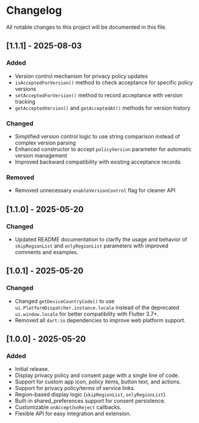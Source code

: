 # Changelog

All notable changes to this project will be documented in this file.

## [1.1.1] - 2025-08-03
### Added
- Version control mechanism for privacy policy updates
- `isAcceptedForVersion()` method to check acceptance for specific policy versions
- `setAcceptedForVersion()` method to record acceptance with version tracking
- `getAcceptedVersion()` and `getAcceptedAt()` methods for version history

### Changed
- Simplified version control logic to use string comparison instead of complex version parsing
- Enhanced constructor to accept `policyVersion` parameter for automatic version management
- Improved backward compatibility with existing acceptance records

### Removed
- Removed unnecessary `enableVersionControl` flag for cleaner API

## [1.1.0] - 2025-05-20
### Changed
- Updated README documentation to clarify the usage and behavior of `skipRegionList` and `onlyRegionList` parameters with improved comments and examples.

## [1.0.1] - 2025-05-20
### Changed
- Changed `getDeviceCountryCode()` to use `ui.PlatformDispatcher.instance.locale` instead of the deprecated `ui.window.locale` for better compatibility with Flutter 3.7+.
- Removed all `dart:io` dependencies to improve web platform support.

## [1.0.0] - 2025-05-20
### Added
- Initial release.
- Display privacy policy and consent page with a single line of code.
- Support for custom app icon, policy items, button text, and actions.
- Support for privacy policy/terms of service links.
- Region-based display logic (`skipRegionList`, `onlyRegionList`).
- Built-in shared_preferences support for consent persistence.
- Customizable `onAccept`/`onReject` callbacks.
- Flexible API for easy integration and extension.

